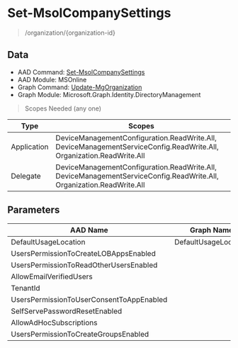 # Set-MsolCompanySettings

> /organization/{organization-id}

## Data

+ AAD Command: [Set-MsolCompanySettings](https://docs.microsoft.com/en-us/powershell/module/MSOnline/Set-MsolCompanySettings)
+ AAD Module: MSOnline
+ Graph Command: [Update-MgOrganization](https://docs.microsoft.com/en-us/powershell/module/Microsoft.Graph.Identity.DirectoryManagement/Update-MgOrganization)
+ Graph Module: Microsoft.Graph.Identity.DirectoryManagement

> Scopes Needed (any one)

|Type|Scopes|
|---|---|
|Application|DeviceManagementConfiguration.ReadWrite.All, DeviceManagementServiceConfig.ReadWrite.All, Organization.ReadWrite.All|
|Delegate|DeviceManagementConfiguration.ReadWrite.All, DeviceManagementServiceConfig.ReadWrite.All, Organization.ReadWrite.All|

## Parameters

|AAD Name|Graph Name|AAD Type|Graph Type|Infos|
|---|---|---|---|---|
|DefaultUsageLocation|DefaultUsageLocation|System.String|System.String||
|UsersPermissionToCreateLOBAppsEnabled||System.Nullable/System.Boolean|||
|UsersPermissionToReadOtherUsersEnabled||System.Nullable/System.Boolean|||
|AllowEmailVerifiedUsers||System.Nullable/System.Boolean|||
|TenantId||System.Nullable/System.Guid|||
|UsersPermissionToUserConsentToAppEnabled||System.Nullable/System.Boolean|||
|SelfServePasswordResetEnabled||System.Nullable/System.Boolean|||
|AllowAdHocSubscriptions||System.Nullable/System.Boolean|||
|UsersPermissionToCreateGroupsEnabled||System.Nullable/System.Boolean|||

